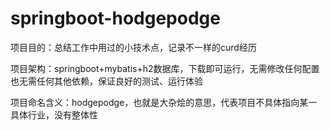 # springboot-hodgepodge

项目目的：总结工作中用过的小技术点，记录不一样的curd经历

项目架构：springboot+mybatis+h2数据库，下载即可运行，无需修改任何配置也无需任何其他依赖，保证良好的测试、运行体验

项目命名含义：hodgepodge，也就是大杂烩的意思，代表项目不具体指向某一具体行业，没有整体性
